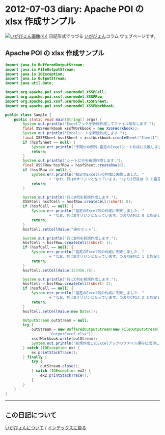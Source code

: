2012-07-03 diary: Apache POI の xlsx 作成サンプル
=====================================================================================================
[![いがぴょん画像(小)](https://igapyon.github.io/diary/images/iga200306s.jpg "いがぴょん")](https://igapyon.github.io/diary/memo/memoigapyon.html) 日記形式でつづる [いがぴょん](https://igapyon.github.io/diary/memo/memoigapyon.html)コラム ウェブページです。

## Apache POI の xlsx 作成サンプル



```java
import java.io.BufferedOutputStream;
import java.io.FileOutputStream;
import java.io.IOException;
import java.io.OutputStream;
import java.util.Date;

import org.apache.poi.xssf.usermodel.XSSFCell;
import org.apache.poi.xssf.usermodel.XSSFRow;
import org.apache.poi.xssf.usermodel.XSSFSheet;
import org.apache.poi.xssf.usermodel.XSSFWorkbook;

public class Sample {
	public static void main(String[] args) {
		System.out.println("Excelブックを新規作成してファイル保存します.");
		final XSSFWorkbook xssfWorkbook = new XSSFWorkbook();
		System.out.println("Excelシートを新規作成します.");
		final XSSFSheet hssfSheet = xssfWorkbook.createSheet("Sheet1");
		if (hssfSheet == null) {
			System.err.println("予期せぬ例外.指定のExcelシート作成に失敗しました.");
			return;
		}
		System.out.println("シートに行を新規作成します.");
		final XSSFRow hssfRow = hssfSheet.createRow(0);
		if (hssfRow == null) {
			System.err.println("指定のExcel行の作成に失敗しました. "
					+ "なお、行は0オリジンとなっています。つまり1行目は 0 と指定します。");
			return;
		}

		System.out.println("行にA列を新規作成します.");
		XSSFCell hssfCell = hssfRow.createCell((short) 0);
		if (hssfCell == null) {
			System.err.println("指定のExcel列の作成に失敗しました. "
					+ "なお、列は0オリジンとなっています。つまりA列は 0 と指定します。");
			return;
		}
		hssfCell.setCellValue("値のセット");

		System.out.println("行にB列を新規作成します.");
		hssfCell = hssfRow.createCell((short) 1);
		if (hssfCell == null) {
			System.err.println("指定のExcel列の作成に失敗しました. "
					+ "なお、列は0オリジンとなっています。つまりB列は 1 と指定します。");
			return;
		}
		hssfCell.setCellValue(123456.78);

		System.out.println("行にC列を新規作成します.");
		hssfCell = hssfRow.createCell((short) 2);
		if (hssfCell == null) {
			System.err.println("指定のExcel列の作成に失敗しました. "
					+ "なお、列は0オリジンとなっています。つまりC列は 2 と指定します。");
			return;
		}
		hssfCell.setCellValue(new Date());

		OutputStream outStream = null;
		try {
			outStream = new BufferedOutputStream(new FileOutputStream(
					"OutputExcel.xlsx"));
			xssfWorkbook.write(outStream);
			System.out.println("新規作成したExcelブックのファイル保存に成功しました.");
		} catch (IOException ex) {
			ex.printStackTrace();
		} finally {
			try {
				outStream.close();
			} catch (IOException ex2) {
				ex2.printStackTrace();
			}
		}
	}
}
```




----------------------------------------------------------------------------------------------------

## この日記について
[いがぴょんについて](https://igapyon.github.io/diary/memo/memoigapyon.html) / [インデックスに戻る](https://igapyon.github.io/diary/idxall.html)
